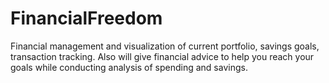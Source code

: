 # FinancialFreedom
Financial management and visualization of current portfolio, savings goals, transaction tracking. Also will give financial advice to help you reach your goals while conducting analysis of spending and savings.
